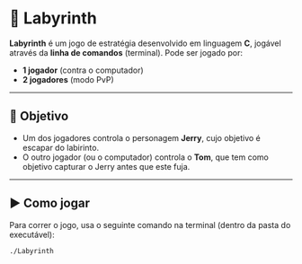 # 🧩 Labyrinth

**Labyrinth** é um jogo de estratégia desenvolvido em linguagem **C**, jogável através da **linha de comandos** (terminal). Pode ser jogado por:

- **1 jogador** (contra o computador)
- **2 jogadores** (modo PvP)

---

## 🎯 Objetivo

- Um dos jogadores controla o personagem **Jerry**, cujo objetivo é escapar do labirinto.
- O outro jogador (ou o computador) controla o **Tom**, que tem como objetivo capturar o Jerry antes que este fuja.

---

## ▶️ Como jogar

Para correr o jogo, usa o seguinte comando na terminal (dentro da pasta do executável):

```bash
./Labyrinth
